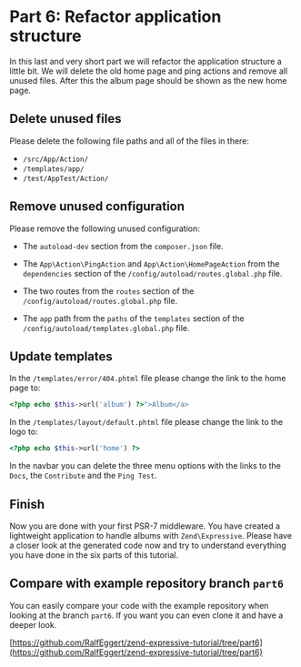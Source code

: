 # Part 6: Refactor application structure

In this last and very short part we will refactor the application 
structure a little bit. We will delete the old home page and ping actions 
and remove all unused files. After this the album page should be shown as 
the new home page.

## Delete unused files

Please delete the following file paths and all of the files in there:

* `/src/App/Action/`
* `/templates/app/`
* `/test/AppTest/Action/`

## Remove unused configuration

Please remove the following unused configuration:

* The `autoload-dev` section from the `composer.json` file.

* The `App\Action\PingAction` and `App\Action\HomePageAction` from the 
  `dependencies` section of the `/config/autoload/routes.global.php` file.
  
* The two routes from the `routes` section of the 
  `/config/autoload/routes.global.php` file.
  
* The `app` path from the `paths` of the `templates` section of the 
  `/config/autoload/templates.global.php` file.

## Update templates

In the `/templates/error/404.phtml` file please change the link to the 
home page to:

```php
<?php echo $this->url('album') ?>">Album</a>
```

In the `/templates/layout/default.phtml` file please change the link to the 
logo to:

```php
<?php echo $this->url('home') ?>
```

In the navbar you can delete the three menu options with the links to the 
`Docs`, the `Contribute` and the `Ping Test`. 

## Finish

Now you are done with your first PSR-7 middleware. You have created a 
lightweight application to handle albums with `Zend\Expressive`. Please
have a closer look at the generated code now and try to understand 
everything you have done in the six parts of this tutorial.

## Compare with example repository branch `part6`

You can easily compare your code with the example repository when looking 
at the branch `part6`. If you want you can even clone it and have a deeper
look.

[https://github.com/RalfEggert/zend-expressive-tutorial/tree/part6](https://github.com/RalfEggert/zend-expressive-tutorial/tree/part6)
